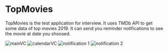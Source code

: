 # TopMovies

TopMovies is the test application for interview.
It uses TMDb API to get some data of top movies 2019.
It can send you reminder notifications to see the movie at date you shoosed.

![mainVC](https://user-images.githubusercontent.com/71771889/113633998-a694a980-9676-11eb-94ce-0010d5378182.png)
![calendarVC](https://user-images.githubusercontent.com/71771889/113634027-b613f280-9676-11eb-9d6a-8ede61deb0a7.png)
![notification 1](https://user-images.githubusercontent.com/71771889/113634048-c1ffb480-9676-11eb-816e-34bd7d6e5821.png)
![notification 2](https://user-images.githubusercontent.com/71771889/113634077-cfb53a00-9676-11eb-9b8b-6fb499516a4c.png)
